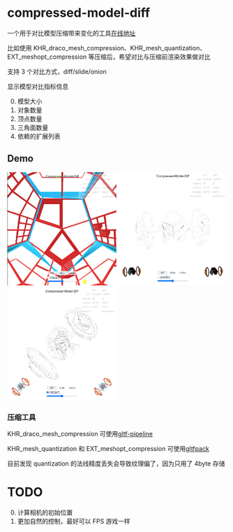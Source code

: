 # compressed-model-diff

一个用于对比模型压缩带来变化的工具[在线地址](https://deepkolos.github.io/compressed-model-diff/index.html)

比如使用 KHR_draco_mesh_compression、KHR_mesh_quantization、EXT_meshopt_compression 等压缩后，希望对比与压缩前渲染效果做对比

支持 3 个对比方式，diff/slide/onion

显示模型对比指标信息

0. 模型大小
1. 对象数量
2. 顶点数量
3. 三角面数量
4. 依赖的扩展列表

## Demo

<div>
  <img src="https://raw.githubusercontent.com/deepkolos/compressed-model-diff/master/screenshot/1.jpg" width="250" alt="" style="display:inline-block;"/>
  <img src="https://raw.githubusercontent.com/deepkolos/compressed-model-diff/master/screenshot/3.jpg" width="250" alt="" style="display:inline-block;"/>
  <img src="https://raw.githubusercontent.com/deepkolos/compressed-model-diff/master/screenshot/4.jpg" width="250" alt="" style="display:inline-block;"/>
</div>

### 压缩工具

KHR_draco_mesh_compression 可使用[gltf-pipeline](https://github.com/CesiumGS/gltf-pipeline)

KHR_mesh_quantization 和 EXT_meshopt_compression 可使用[gltfpack](https://github.com/zeux/meshoptimizer)

目前发现 quantization 的法线精度丢失会导致纹理偏了，因为只用了 4byte 存储

# TODO

0. 计算相机的初始位置
1. 更加自然的控制，最好可以 FPS 游戏一样
